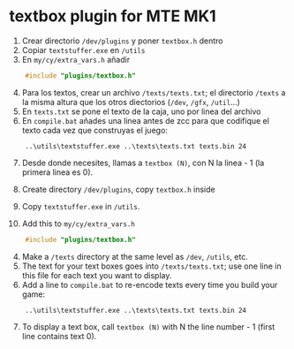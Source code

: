 # textbox plugin for MTE MK1

1. Crear directorio `/dev/plugins` y poner `textbox.h` dentro
2. Copiar `textstuffer.exe` en `/utils`
3. En `my/cy/extra_vars.h` añadir 

```c
	#include "plugins/textbox.h"
```

4. Para los textos, crear un archivo `/texts/texts.txt`; el directorio `/texts` a la misma altura que los otros diectorios (`/dev`, `/gfx`, `/util`...)
5. En `texts.txt` se pone el texto de la caja, uno por linea del archivo
6. En `compile.bat` añades una linea antes de zcc para que codifique el texto cada vez que construyas el juego:

```
	..\utils\textstuffer.exe ..\texts\texts.txt texts.bin 24
```

7. Desde donde necesites, llamas a `textbox (N)`, con N la linea - 1 (la primera linea es 0).

1. Create directory `/dev/plugins`, copy `textbox.h` inside
2. Copy `textstuffer.exe` in `/utils`.
3. Add this to `my/cy/extra_vars.h`

```c
	#include "plugins/textbox.h"
```

4. Make a `/texts` directory at the same level as `/dev`, `/utils`, etc. 
5. The text for your text boxes goes into `/texts/texts.txt`; use one line in this file for each text you want to display.
6. Add a line to `compile.bat` to re-encode texts every time you build your game:

```
	..\utils\textstuffer.exe ..\texts\texts.txt texts.bin 24
```

7. To display a text box, call `textbox (N)` with N the line number - 1 (first line contains text 0).